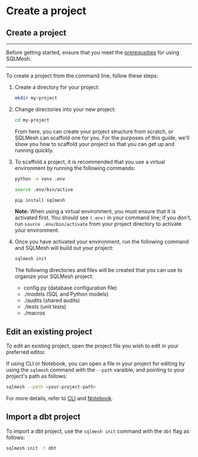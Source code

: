 # Create a project

## Create a project

---

Before getting started, ensure that you meet the [prerequsities](../../prerequisites) for using SQLMesh.

---

To create a project from the command line, follow these steps:

1. Create a directory for your project:

    ```bash
    mkdir my-project
    ```

2. Change directories into your new project:

    ```bash
    cd my-project
    ```

    From here, you can create your project structure from scratch, or SQLMesh can scaffold one for you. For the purposes of this guide, we'll show you how to scaffold your project so that you can get up and running quickly.

1. To scaffold a project, it is recommended that you use a virtual environment by running the following commands:

    ```bash
    python -m venv .env
    ```

    ```bash
    source .env/bin/active
    ```

    ```bash
    pip install sqlmesh
    ```

    **Note:** When using a virtual environment, you must ensure that it is activated first. You should see `(.env)` in your command line; if you don't, run `source .env/bin/activate` from your project directory to activate your environment.

1. Once you have activated your environment, run the following command and SQLMesh will build out your project:

    ```bash
    sqlmesh init
    ```

    The following directories and files will be created that you can use to organize your SQLMesh project:

    - config.py (database configuration file)
    - ./models (SQL and Python models)
    - ./audits (shared audits)
    - ./tests (unit tests)
    - ./macros

## Edit an existing project

To edit an existing project, open the project file you wish to edit in your preferred editor.

If using CLI or Notebook, you can open a file in your project for editing by using the `sqlmesh` command with the `--path` varaible, and pointing to your project's path as follows:

```bash
sqlmesh --path <your-project-path>
```

For more details, refer to [CLI](../../api/cli) and [Notebook](../..api/notebook).

## Import a dbt project

To import a dbt project, use the `sqlmesh init` command with the `dbt` flag as follows:

```bash
sqlmesh init -t dbt
```
